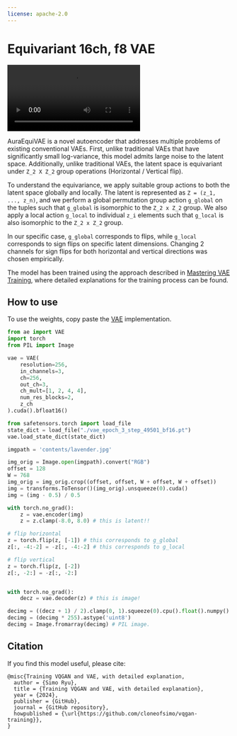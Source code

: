 ```yaml
---
license: apache-2.0
---
```


# Equivariant 16ch, f8 VAE

<video controls autoplay src="https://cdn-uploads.huggingface.co/production/uploads/6311151c64939fabc00c8436/6DQGRWvQvDXp2xQlvwvwU.mp4"></video>

AuraEquiVAE is a novel autoencoder that addresses multiple problems of existing conventional VAEs. First, unlike traditional VAEs that have significantly small log-variance, this model admits large noise to the latent space.
Additionally, unlike traditional VAEs, the latent space is equivariant under `Z_2 X Z_2` group operations (Horizontal / Vertical flip).

To understand the equivariance, we apply suitable group actions to both the latent space globally and locally. The latent is represented as `Z = (z_1, ..., z_n)`, and we perform a global permutation group action `g_global` on the tuples such that `g_global` is isomorphic to the `Z_2 x Z_2` group.
We also apply a local action `g_local` to individual `z_i` elements such that `g_local` is also isomorphic to the `Z_2 x Z_2` group.

In our specific case, `g_global` corresponds to flips, while `g_local` corresponds to sign flips on specific latent dimensions. Changing 2 channels for sign flips for both horizontal and vertical directions was chosen empirically.

The model has been trained using the approach described in [Mastering VAE Training](https://github.com/cloneofsimo/vqgan-training), where detailed explanations for the training process can be found.

## How to use

To use the weights, copy paste the [VAE](https://github.com/cloneofsimo/vqgan-training/blob/03e04401cf49fe55be612d1f568be0110aa0fad1/ae.py) implementation.

```python
from ae import VAE
import torch
from PIL import Image

vae = VAE(
    resolution=256,
    in_channels=3,
    ch=256,
    out_ch=3,
    ch_mult=[1, 2, 4, 4],
    num_res_blocks=2,
    z_ch
).cuda().bfloat16()

from safetensors.torch import load_file
state_dict = load_file("./vae_epoch_3_step_49501_bf16.pt")
vae.load_state_dict(state_dict)

imgpath = 'contents/lavender.jpg'

img_orig = Image.open(imgpath).convert("RGB")
offset = 128
W = 768
img_orig = img_orig.crop((offset, offset, W + offset, W + offset))
img = transforms.ToTensor()(img_orig).unsqueeze(0).cuda()
img = (img - 0.5) / 0.5

with torch.no_grad():
    z = vae.encoder(img)
    z = z.clamp(-8.0, 8.0) # this is latent!!

# flip horizontal
z = torch.flip(z, [-1]) # this corresponds to g_global
z[:, -4:-2] = -z[:, -4:-2] # this corresponds to g_local

# flip vertical
z = torch.flip(z, [-2])
z[:, -2:] = -z[:, -2:]


with torch.no_grad():
    decz = vae.decoder(z) # this is image!

decimg = ((decz + 1) / 2).clamp(0, 1).squeeze(0).cpu().float().numpy().transpose(1, 2, 0)
decimg = (decimg * 255).astype('uint8')
decimg = Image.fromarray(decimg) # PIL image.

```

## Citation

If you find this model useful, please cite:

```
@misc{Training VQGAN and VAE, with detailed explanation,
  author = {Simo Ryu},
  title = {Training VQGAN and VAE, with detailed explanation},
  year = {2024},
  publisher = {GitHub},
  journal = {GitHub repository},
  howpublished = {\url{https://github.com/cloneofsimo/vqgan-training}},
}
```


